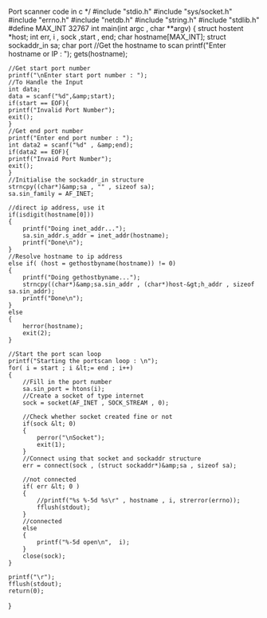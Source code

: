  Port scanner code in c
*/
#include "stdio.h"
#include "sys/socket.h"
#include "errno.h"
#include "netdb.h"
#include "string.h"
#include "stdlib.h"
#define MAX_INT 32767
int main(int argc , char **argv)
{
    struct hostent *host;
    int err, i , sock ,start , end;
    char hostname[MAX_INT];
    struct sockaddr_in sa;
    char port 
    //Get the hostname to scan
    printf("Enter hostname or IP : ");
    gets(hostname);
     
    //Get start port number
    printf("\nEnter start port number : ");
    //To Handle the Input
    int data;
    data = scanf("%d",&amp;start);
    if(start == EOF){
    printf("Invalid Port Number");
    exit();
    }     
    //Get end port number
    printf("Enter end port number : ");
    int data2 = scanf("%d" , &amp;end);
    if(data2 == EOF){
    printf("Invaid Port Number");
    exit();
    }
    //Initialise the sockaddr_in structure
    strncpy((char*)&amp;sa , "" , sizeof sa);
    sa.sin_family = AF_INET;
     
    //direct ip address, use it
    if(isdigit(hostname[0]))
    {
        printf("Doing inet_addr...");
        sa.sin_addr.s_addr = inet_addr(hostname);
        printf("Done\n");
    }
    //Resolve hostname to ip address
    else if( (host = gethostbyname(hostname)) != 0)
    {
        printf("Doing gethostbyname...");
        strncpy((char*)&amp;sa.sin_addr , (char*)host-&gt;h_addr , sizeof sa.sin_addr);
        printf("Done\n");
    }
    else
    {
        herror(hostname);
        exit(2);
    }
     
    //Start the port scan loop
    printf("Starting the portscan loop : \n");
    for( i = start ; i &lt;= end ; i++) 
    {
        //Fill in the port number
        sa.sin_port = htons(i);
        //Create a socket of type internet
        sock = socket(AF_INET , SOCK_STREAM , 0);
         
        //Check whether socket created fine or not
        if(sock &lt; 0) 
        {
            perror("\nSocket");
            exit(1);
        }
        //Connect using that socket and sockaddr structure
        err = connect(sock , (struct sockaddr*)&amp;sa , sizeof sa);
         
        //not connected
        if( err &lt; 0 )
        {
            //printf("%s %-5d %s\r" , hostname , i, strerror(errno));
            fflush(stdout);
        }
        //connected
        else
        {
            printf("%-5d open\n",  i);
        }
        close(sock);
    }
     
    printf("\r");
    fflush(stdout);
    return(0);
} 
